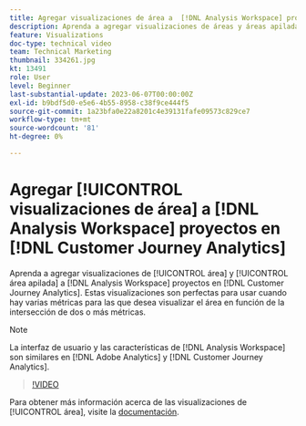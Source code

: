 ```yaml
---
title: Agregar visualizaciones de área a  [!DNL Analysis Workspace] proyectos
description: Aprenda a agregar visualizaciones de áreas y áreas apiladas a  [!DNL Analysis Workspace] proyectos en [!DNL Customer Journey Analytics].
feature: Visualizations
doc-type: technical video
team: Technical Marketing
thumbnail: 334261.jpg
kt: 13491
role: User
level: Beginner
last-substantial-update: 2023-06-07T00:00:00Z
exl-id: b9bdf5d0-e5e6-4b55-8958-c38f9ce444f5
source-git-commit: 1a23bfa0e22a8201c4e39131fafe09573c829ce7
workflow-type: tm+mt
source-wordcount: '81'
ht-degree: 0%

---
```


# Agregar [!UICONTROL visualizaciones de área] a [!DNL Analysis Workspace] proyectos en [!DNL Customer Journey Analytics]

Aprenda a agregar visualizaciones de [!UICONTROL área] y [!UICONTROL área apilada] a [!DNL Analysis Workspace] proyectos en [!DNL Customer Journey Analytics]. Estas visualizaciones son perfectas para usar cuando hay varias métricas para las que desea visualizar el área en función de la intersección de dos o más métricas.

>[!NOTE]
>
>La interfaz de usuario y las características de [!DNL Analysis Workspace] son similares en [!DNL Adobe Analytics] y [!DNL Customer Journey Analytics].

>[!VIDEO](https://video.tv.adobe.com/v/334261/?quality=12&learn=on)

Para obtener más información acerca de las visualizaciones de [!UICONTROL área], visite la [documentación](https://experienceleague.adobe.com/docs/analytics-platform/using/cja-workspace/visualizations/area.html).
